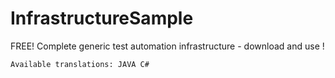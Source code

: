 # InfrastructureSample
FREE! Complete generic test automation infrastructure - download and use !

    Available translations: JAVA C# 
